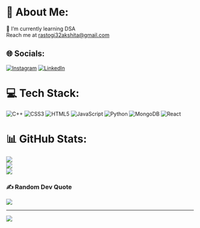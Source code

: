 # 💫 About Me:
🌱 I’m currently learning DSA<br> Reach me at rastogi32akshita@gmail.com<br>


## 🌐 Socials:
[![Instagram](https://img.shields.io/badge/Instagram-%23E4405F.svg?logo=Instagram&logoColor=white)](https://instagram.com/akshita27_9) [![LinkedIn](https://img.shields.io/badge/LinkedIn-%230077B5.svg?logo=linkedin&logoColor=white)](https://linkedin.com/in/akshita-rastogi) 

# 💻 Tech Stack:
![C++](https://img.shields.io/badge/c++-%2300599C.svg?style=for-the-badge&logo=c%2B%2B&logoColor=white) ![CSS3](https://img.shields.io/badge/css3-%231572B6.svg?style=for-the-badge&logo=css3&logoColor=white) ![HTML5](https://img.shields.io/badge/html5-%23E34F26.svg?style=for-the-badge&logo=html5&logoColor=white) ![JavaScript](https://img.shields.io/badge/javascript-%23323330.svg?style=for-the-badge&logo=javascript&logoColor=%23F7DF1E) ![Python](https://img.shields.io/badge/python-3670A0?style=for-the-badge&logo=python&logoColor=ffdd54) ![MongoDB](https://img.shields.io/badge/MongoDB-%234ea94b.svg?style=for-the-badge&logo=mongodb&logoColor=white) ![React](https://img.shields.io/badge/react-%2320232a.svg?style=for-the-badge&logo=react&logoColor=%2361DAFB)
# 📊 GitHub Stats:
![](https://github-readme-stats.vercel.app/api?username=akshita2703&theme=dark&hide_border=false&include_all_commits=false&count_private=false)<br/>
![](https://github-readme-streak-stats.herokuapp.com/?user=akshita2703&theme=dark&hide_border=false)<br/>
![](https://github-readme-stats.vercel.app/api/top-langs/?username=akshita2703&theme=dark&hide_border=false&include_all_commits=false&count_private=false&layout=compact)

### ✍️ Random Dev Quote
![](https://quotes-github-readme.vercel.app/api?type=horizontal&theme=dark)

---
[![](https://visitcount.itsvg.in/api?id=akshita2703&icon=0&color=0)](https://visitcount.itsvg.in)

<!-- Proudly created with GPRM ( https://gprm.itsvg.in ) -->
